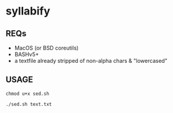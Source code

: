 # syllabify


## REQs


- MacOS (or BSD coreutils)
- BASHv5+
- a textfile already stripped of non-alpha chars & "lowercased"


## USAGE


`chmod u+x sed.sh`


`./sed.sh text.txt`
